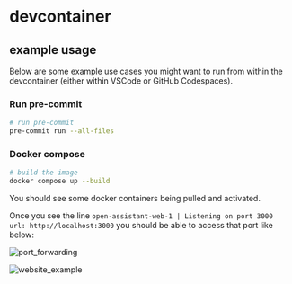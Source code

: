 # devcontainer

## example usage

Below are some example use cases you might want to run from within the
devcontainer (either within VSCode or GitHub Codespaces).

### Run pre-commit

```bash
# run pre-commit
pre-commit run --all-files
```

### Docker compose

```bash
# build the image
docker compose up --build
```

You should see some docker containers being pulled and activated.

Once you see the line
`open-assistant-web-1 | Listening on port 3000 url: http://localhost:3000` you
should be able to access that port like below:

![port_forwarding](https://user-images.githubusercontent.com/2178292/210395676-e9c2aab5-cb54-4ae6-b1eb-ac929fd73607.png)

![website_example](https://user-images.githubusercontent.com/2178292/210396207-1b2e259f-4d5d-475d-b225-91e2bd004071.png)
